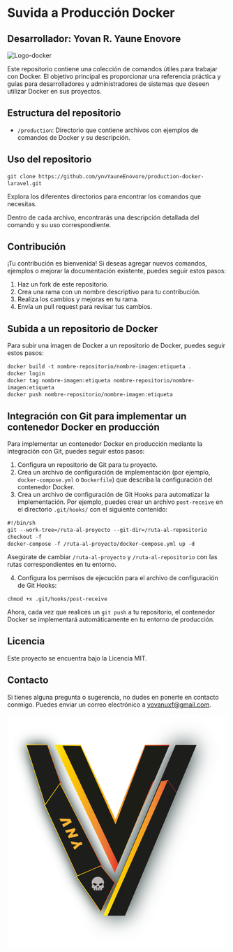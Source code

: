 <h1>Suvida a Producción Docker</h1>
<h2> <span>Desarrollador: Yovan R. Yaune Enovore</span></h2>

![Logo-docker](https://www.docker.com/wp-content/uploads/2021/09/Moby-run.png.webp)

<p>Este repositorio contiene una colección de comandos útiles para trabajar con Docker. El objetivo principal es proporcionar una referencia práctica y guías para desarrolladores y administradores de sistemas que deseen utilizar Docker en sus proyectos.</p>

<h2>Estructura del repositorio</h2>

<ul>
  <li><code>/production</code>: Directorio que contiene archivos con ejemplos de comandos de Docker y su descripción.</li>
</ul>

<h2>Uso del repositorio</h2>

<pre><code>git clone https://github.com/ynvYauneEnovore/production-docker-laravel.git</code></pre>

<p>Explora los diferentes directorios para encontrar los comandos que necesitas.</p>

<p>Dentro de cada archivo, encontrarás una descripción detallada del comando y su uso correspondiente.</p>

<h2>Contribución</h2>

<p>¡Tu contribución es bienvenida! Si deseas agregar nuevos comandos, ejemplos o mejorar la documentación existente, puedes seguir estos pasos:</p>

<ol>
  <li>Haz un fork de este repositorio.</li>
  <li>Crea una rama con un nombre descriptivo para tu contribución.</li>
  <li>Realiza los cambios y mejoras en tu rama.</li>
  <li>Envía un pull request para revisar tus cambios.</li>
</ol>

<h2>Subida a un repositorio de Docker</h2>

<p>Para subir una imagen de Docker a un repositorio de Docker, puedes seguir estos pasos:</p>

<pre><code>docker build -t nombre-repositorio/nombre-imagen:etiqueta .
docker login
docker tag nombre-imagen:etiqueta nombre-repositorio/nombre-imagen:etiqueta
docker push nombre-repositorio/nombre-imagen:etiqueta</code></pre>

<h2>Integración con Git para implementar un contenedor Docker en producción</h2>

<p>Para implementar un contenedor Docker en producción mediante la integración con Git, puedes seguir estos pasos:</p>

<ol>
  <li>Configura un repositorio de Git para tu proyecto.</li>
  <li>Crea un archivo de configuración de implementación (por ejemplo, <code>docker-compose.yml</code> o <code>Dockerfile</code>) que describa la configuración del contenedor Docker.</li>
  <li>Crea un archivo de configuración de Git Hooks para automatizar la implementación. Por ejemplo, puedes crear un archivo <code>post-receive</code> en el directorio <code>.git/hooks/</code> con el siguiente contenido:</li>
</ol>

<pre><code>#!/bin/sh
git --work-tree=/ruta-al-proyecto --git-dir=/ruta-al-repositorio checkout -f
docker-compose -f /ruta-al-proyecto/docker-compose.yml up -d</code></pre>

<p>Asegúrate de cambiar <code>/ruta-al-proyecto</code> y <code>/ruta-al-repositorio</code> con las rutas correspondientes en tu entorno.</p>

<ol start="4">
  <li>Configura los permisos de ejecución para el archivo de configuración de Git Hooks:</li>
</ol>

<pre><code>chmod +x .git/hooks/post-receive</code></pre>

<p>Ahora, cada vez que realices un <code>git push</code> a tu repositorio, el contenedor Docker se implementará automáticamente en tu entorno de producción.</p>

<h2>Licencia</h2>

<p>Este proyecto se encuentra bajo la Licencia MIT.

<h2>Contacto</h2>

<p>Si tienes alguna pregunta o sugerencia, no dudes en ponerte en contacto conmigo. Puedes enviar un correo electrónico a <a href="mailto:yovanuxf@gmail.com">yovanuxf@gmail.com</a>.</p>

![Logo](https://github.com/ynvYauneEnovore/personal-port/blob/main/public/img/ynv.png)
